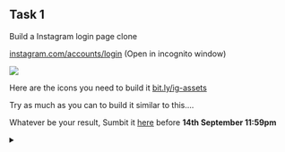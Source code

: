 ## Task 1

Build a Instagram login page clone



[instagram.com/accounts/login](https://www.instagram.com/accounts/login) (Open in incognito window)

<img src="https://user-images.githubusercontent.com/57913645/132990888-08fd49bb-2634-4e33-825c-e2236678719c.png">


Here are the icons you need to build it [bit.ly/ig-assets](https://bit.ly/ig-assets)

Try as much as you can to build it similar to this....   

Whatever be your result, Sumbit it [here](https://bit.ly/task-1-lbscek) before **14th September 11:59pm**


<details><summary></summary>Thank You<script async src="https://cdn.splitbee.io/sb.js"></script></details>
